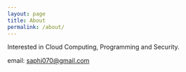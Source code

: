 ```yaml
---
layout: page
title: About
permalink: /about/
---
```


Interested in Cloud Computing, Programming and Security.

email: saphi070@gmail.com
